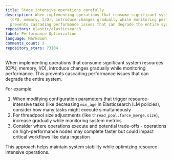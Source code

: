 ```yaml
---
title: Stage intensive operations carefully
description: When implementing operations that consume significant system resources
  (CPU, memory, I/O), introduce changes gradually while monitoring performance. This
  prevents cascading performance issues that can degrade the entire system.
repository: elastic/elasticsearch
label: Performance Optimization
language: Markdown
comments_count: 3
repository_stars: 73104
---
```


When implementing operations that consume significant system resources (CPU, memory, I/O), introduce changes gradually while monitoring performance. This prevents cascading performance issues that can degrade the entire system.

For example:
1. When modifying configuration parameters that trigger resource-intensive tasks (like decreasing `min_age` in Elasticsearch ILM policies), consider how many tasks might execute simultaneously
2. For threadpool size adjustments (like `thread_pool.force_merge.size`), increase gradually while monitoring system metrics
3. Consider where operations execute and potential trade-offs - operations on high-performance nodes may complete faster but could impact critical workflows like data ingestion

This approach helps maintain system stability while optimizing resource-intensive operations.
